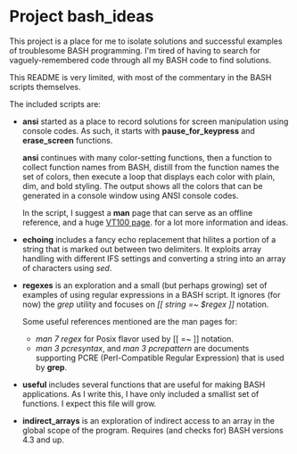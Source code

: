 # Project bash_ideas

This project is a place for me to isolate solutions and successful
examples of troublesome BASH programming.  I'm tired of having to
search for vaguely-remembered code through all my BASH code
to find solutions.

This README is very limited, with most of the commentary in the
BASH scripts themselves.

The included scripts are:

- **ansi** started as a place to record solutions for
  screen manipulation using console codes.  As such, it
  starts with **pause_for_keypress** and **erase_screen**
  functions.

  **ansi** continues with many color-setting functions,
  then a function to collect function names from BASH,
  distill from the function names the set of colors,
  then execute a loop that displays each color with plain,
  dim, and bold styling.  The output shows all the colors
  that can be generated in a console window using ANSI
  console codes.

  In the script, I suggest a **man** page that can serve
  as an offline reference, and a huge [VT100 page](https://vt100.net/docs/vt510-rm/chapter4.html).
  for a lot more information and ideas.

- **echoing** includes a fancy echo replacement that hilites
  a portion of a string that is marked out between two delimiters.
  It exploits array handling with different IFS settings and
  converting a string into an array of characters using *sed*.

- **regexes** is an exploration and a small (but perhaps
  growing) set of examples of using regular expressions
  in a BASH script.  It ignores (for now) the *grep*
  utility and focuses on *[[ string =~ $regex ]]* notation.

  Some useful references mentioned are the man pages for:
  - *man 7 regex* for Posix flavor used by [[ =~ ]] notation.
  - *man 3 pcresyntax*, and *man 3 pcrepattern* are documents
    supporting PCRE (Perl-Compatible Regular Expression) that is
    used by **grep**.

- **useful** includes several functions that are useful for
  making BASH applications.  As I write this, I have only included
  a smallist set of functions.  I expect this file will grow.

- **indirect_arrays** is an exploration of indirect access
  to an array in the global scope of the program.  Requires
  (and checks for) BASH versions 4.3 and up.

